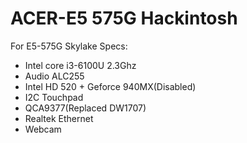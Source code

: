 # ACER-E5 575G Hackintosh 
For E5-575G Skylake
Specs:
- Intel core i3-6100U 2.3Ghz
- Audio ALC255
- Intel HD 520 + Geforce 940MX(Disabled)
- I2C Touchpad
- QCA9377(Replaced DW1707)
- Realtek Ethernet 
- Webcam
